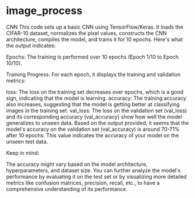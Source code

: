 # image_process
CNN
This code sets up a basic CNN using TensorFlow/Keras. It loads the CIFAR-10 dataset, normalizes the pixel values, constructs the CNN architecture, compiles the model, and trains it for 10 epochs.
Here's what the output indicates:

Epochs: The training is performed over 10 epochs (Epoch 1/10 to Epoch 10/10).

Training Progress: For each epoch, it displays the training and validation metrics:

loss: The loss on the training set decreases over epochs, which is a good sign, indicating that the model is learning.
accuracy: The training accuracy also increases, suggesting that the model is getting better at classifying images in the training set.
val_loss: The loss on the validation set (val_loss) and its corresponding accuracy (val_accuracy) show how well the model generalizes to unseen data.
Based on the output provided, it seems that the model's accuracy on the validation set (val_accuracy) is around 70-71% after 10 epochs. This value indicates the accuracy of your model on the unseen test data.

Keep in mind:

The accuracy might vary based on the model architecture, hyperparameters, and dataset size.
You can further analyze the model's performance by evaluating it on the test set or by visualizing more detailed metrics like confusion matrices, precision, recall, etc., to have a comprehensive understanding of its performance.
